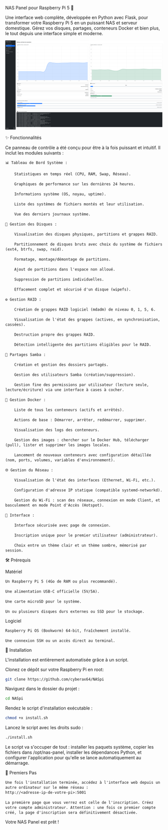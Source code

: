 NAS Panel pour Raspberry Pi 5 🚀

Une interface web complète, développée en Python avec Flask, pour transformer votre Raspberry Pi 5 en un puissant NAS et serveur domestique. Gérez vos disques, partages, conteneurs Docker et bien plus, le tout depuis une interface simple et moderne.

![Screenshot du NAS Panel](https://raw.githubusercontent.com/cyberax64/NASpi/main/capture.png)

✨ Fonctionnalités

Ce panneau de contrôle a été conçu pour être à la fois puissant et intuitif. Il inclut les modules suivants :

    📊 Tableau de Bord Système :

        Statistiques en temps réel (CPU, RAM, Swap, Réseau).

        Graphiques de performance sur les dernières 24 heures.

        Informations système (OS, noyau, uptime).

        Liste des systèmes de fichiers montés et leur utilisation.

        Vue des derniers journaux système.

    💾 Gestion des Disques :

        Visualisation des disques physiques, partitions et grappes RAID.

        Partitionnement de disques bruts avec choix du système de fichiers (ext4, btrfs, swap, raid).

        Formatage, montage/démontage de partitions.

        Ajout de partitions dans l'espace non alloué.

        Suppression de partitions individuelles.

        Effacement complet et sécurisé d'un disque (wipefs).

    ⚙️ Gestion RAID :

        Création de grappes RAID logiciel (mdadm) de niveau 0, 1, 5, 6.

        Visualisation de l'état des grappes (actives, en synchronisation, cassées).

        Destruction propre des grappes RAID.

        Détection intelligente des partitions éligibles pour le RAID.

    📁 Partages Samba :

        Création et gestion des dossiers partagés.

        Gestion des utilisateurs Samba (création/suppression).

        Gestion fine des permissions par utilisateur (lecture seule, lecture/écriture) via une interface à cases à cocher.

    🐳 Gestion Docker :

        Liste de tous les conteneurs (actifs et arrêtés).

        Actions de base : Démarrer, arrêter, redémarrer, supprimer.

        Visualisation des logs des conteneurs.

        Gestion des images : chercher sur le Docker Hub, télécharger (pull), lister et supprimer les images locales.

        Lancement de nouveaux conteneurs avec configuration détaillée (nom, ports, volumes, variables d'environnement).

    🌐 Gestion du Réseau :

        Visualisation de l'état des interfaces (Ethernet, Wi-Fi, etc.).

        Configuration d'adresse IP statique (compatible systemd-networkd).

        Gestion du Wi-Fi : scan des réseaux, connexion en mode Client, et basculement en mode Point d'Accès (Hotspot).

    🎨 Interface :

        Interface sécurisée avec page de connexion.

        Inscription unique pour le premier utilisateur (administrateur).

        Choix entre un thème clair et un thème sombre, mémorisé par session.

🛠️ Prérequis

Matériel

    Un Raspberry Pi 5 (4Go de RAM ou plus recommandé).

    Une alimentation USB-C officielle (5V/5A).

    Une carte microSD pour le système.

    Un ou plusieurs disques durs externes ou SSD pour le stockage.

Logiciel

    Raspberry Pi OS (Bookworm) 64-bit, fraîchement installé.

    Une connexion SSH ou un accès direct au terminal.

🚀 Installation

L'installation est entièrement automatisée grâce à un script.

Clonez ce dépôt sur votre Raspberry Pi en root:
```bash
git clone https://github.com/cyberax64/NASpi
```

Naviguez dans le dossier du projet :
```bash
cd NASpi
```
Rendez le script d'installation exécutable :
```bash
chmod +x install.sh
```

Lancez le script avec les droits sudo :
```bash
./install.sh
```

Le script va s'occuper de tout : installer les paquets système, copier les fichiers dans /opt/nas-panel, installer les dépendances Python, et configurer l'application pour qu'elle se lance automatiquement au démarrage.

🚦 Premiers Pas

    Une fois l'installation terminée, accédez à l'interface web depuis un autre ordinateur sur le même réseau :
    http://<adresse-ip-de-votre-pi>:5001

    La première page que vous verrez est celle de l'inscription. Créez votre compte administrateur. Attention : une fois ce premier compte créé, la page d'inscription sera définitivement désactivée.

Votre NAS Panel est prêt !
